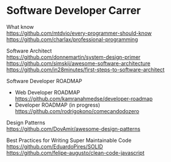 <div class="markdown-body editormd-preview-container" previewcontainer="true" style="padding: 20px;"><h1 id="h1-software-developer-carrer"><a name="Software Developer Carrer" class="reference-link"></a><span class="header-link octicon octicon-link"></span>Software Developer Carrer</h1><p>What know<br><a href="https://github.com/mtdvio/every-programmer-should-know">https://github.com/mtdvio/every-programmer-should-know</a><br><a href="https://github.com/charlax/professional-programming">https://github.com/charlax/professional-programming</a></p>
<p>Software Architect<br><a href="https://github.com/donnemartin/system-design-primer">https://github.com/donnemartin/system-design-primer</a><br><a href="https://github.com/simskij/awesome-software-architecture">https://github.com/simskij/awesome-software-architecture</a><br><a href="https://github.com/in28minutes/first-steps-to-software-architect">https://github.com/in28minutes/first-steps-to-software-architect</a></p>
<p>Software Developer ROADMAP</p>
<ul>
<li>Web Developer ROADMAP<br><a href="https://github.com/kamranahmedse/developer-roadmap">https://github.com/kamranahmedse/developer-roadmap</a></li><li>Developer ROADMAP (in progress)<br><a href="https://github.com/rodrigokono/comecandodozero">https://github.com/rodrigokono/comecandodozero</a></li></ul>
<p>Design Patterns<br><a href="https://github.com/DovAmir/awesome-design-patterns">https://github.com/DovAmir/awesome-design-patterns</a></p>
<p>Best Practices for Writing Super Maintainable Code<br><a href="https://github.com/EduardoPires/SOLID">https://github.com/EduardoPires/SOLID</a><br><a href="https://github.com/felipe-augusto/clean-code-javascript">https://github.com/felipe-augusto/clean-code-javascript</a></p>
</div>
